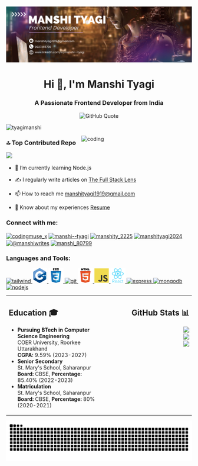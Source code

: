 ![logo](https://github.com/TyagiManshi/TyagiManshi/blob/main/GithubBanner.png)

<h1 align="center">Hi 👋, I'm Manshi Tyagi</h1>
<h3 align="center">A Passionate Frontend Developer from India</h3> 
<p align="center">
  <img src="https://quotes-github-readme.vercel.app/api?type=horizontal&theme=tokyonight" alt="GitHub Quote">
</p>
<p align="left"> <img src="https://komarev.com/ghpvc/?username=tyagimanshi&label=Profile%20views&color=0e75b6&style=flat" alt="tyagimanshi" /> </p>
<img align="right" width="300" src="https://media.tenor.com/w3APLkMuTX0AAAAM/computer-work.gif" alt="coding">


### 🔝 Top Contributed Repo
![](https://github-contributor-stats.vercel.app/api?username=tyagimanshi&limit=5&theme=ambient_gradient&combine_all_yearly_contributions=true)

- 🌱 I’m currently learning Node.js
  
- ✍️ I regularly write articles on [The Full Stack Lens](https://thefullstacklens.hashnode.dev/)

- 📫 How to reach me manshityagi1919@gmail.com

- 📄 Know about my experiences [Resume](https://drive.google.com/file/d/1l4XedV4tMNFPAoi8jZwpvIjoGpZfagHV/view?usp=sharing)

<h3 align="left">Connect with me:</h3>
<p align="left">
<a href="https://twitter.com/codingmuse_x" target="blank"><img align="center" src="https://raw.githubusercontent.com/rahuldkjain/github-profile-readme-generator/master/src/images/icons/Social/twitter.svg" alt="codingmuse_x" height="30" width="40" /></a>
<a href="https://linkedin.com/in/manshi--tyagi" target="blank"><img align="center" src="https://raw.githubusercontent.com/rahuldkjain/github-profile-readme-generator/master/src/images/icons/Social/linked-in-alt.svg" alt="manshi--tyagi" height="30" width="40" /></a>
<a href="https://instagram.com/manshity_2225" target="blank"><img align="center" src="https://raw.githubusercontent.com/rahuldkjain/github-profile-readme-generator/master/src/images/icons/Social/instagram.svg" alt="manshity_2225" height="30" width="40" /></a>
<a href="https://www.leetcode.com/manshityagi2024" target="blank"><img align="center" src="https://raw.githubusercontent.com/rahuldkjain/github-profile-readme-generator/master/src/images/icons/Social/leet-code.svg" alt="manshityagi2024" height="30" width="40" /></a>
<a href="https://hashnode.com/@manshiwrites" target="blank"><img align="center" src="https://img.icons8.com/?size=100&id=HnB8zGOh5xgd&format=png" alt="@manshiwrites" height="40" width="40" /></a>
<a href="https://discord.gg/manshi_80799" target="blank"><img align="center" src="https://raw.githubusercontent.com/rahuldkjain/github-profile-readme-generator/master/src/images/icons/Social/discord.svg" alt="manshi_80799" height="40" width="40" /></a>
</p>

<h3 align="left">Languages and Tools:</h3>
<p align="left"> <a href="https://tailwindcss.com" target="_blank" rel="noreferrer"> <img src="https://img.icons8.com/?size=100&id=CIAZz2CYc6Kc&format=png&color=000000" alt="tailwind" width="40" height="40"/> </a> <a href="https://www.w3schools.com/cpp/" target="_blank" rel="noreferrer"> <img src="https://raw.githubusercontent.com/devicons/devicon/master/icons/cplusplus/cplusplus-original.svg" alt="cplusplus" width="40" height="40"/> </a> <a href="https://www.w3schools.com/css/" target="_blank" rel="noreferrer"> <img src="https://raw.githubusercontent.com/devicons/devicon/master/icons/css3/css3-original-wordmark.svg" alt="css3" width="40" height="40"/> </a> <a href="https://git-scm.com/" target="_blank" rel="noreferrer"> <img src="https://www.vectorlogo.zone/logos/git-scm/git-scm-icon.svg" alt="git" width="40" height="40"/> </a> <a href="https://www.w3.org/html/" target="_blank" rel="noreferrer"> <img src="https://raw.githubusercontent.com/devicons/devicon/master/icons/html5/html5-original-wordmark.svg" alt="html5" width="40" height="40"/> </a> <a href="https://developer.mozilla.org/en-US/docs/Web/JavaScript" target="_blank" rel="noreferrer"> <img src="https://raw.githubusercontent.com/devicons/devicon/master/icons/javascript/javascript-original.svg" alt="javascript" width="40" height="40"/> </a> 
<a href="https://reactjs.org/" target="_blank" rel="noreferrer"> <img src="https://raw.githubusercontent.com/devicons/devicon/master/icons/react/react-original-wordmark.svg" alt="react" width="40" height="40"/> </a> 
<a href="https://expressjs.com" target="_blank" rel="noreferrer"> <img src="https://img.icons8.com/?size=100&id=WNoJgbzDr3i2&format=png&color=060606" alt="express" width="40" height="40"/> </a> <a href="https://www.mongodb.com/" target="_blank" rel="noreferrer"> <img src="https://img.icons8.com/?size=100&id=8rKdRqZFLurS&format=png&color=000000" alt="mongodb" width="40" height="40"/> </a> <a href="https://nodejs.org" target="_blank" rel="noreferrer"> <img src="https://img.icons8.com/?size=100&id=hsPbhkOH4FMe&format=png&color=00AB1A" alt="nodejs" width="40" height="40"/> </a>
</p>


<table>
  <tr>
    <td valign="top" width="50%">

## Education 🎓  
- **Pursuing BTech in Computer Science Engineering**  
  COER University, Roorkee Uttarakhand  
  **CGPA:** 9.59% (2023-2027)  
- **Senior Secondary**  
  St. Mary's School, Saharanpur  
  **Board:** CBSE, **Percentage:** 85.40% (2022-2023)  
- **Matriculation**  
  St. Mary's School, Saharanpur  
  **Board:** CBSE, **Percentage:** 80% (2020-2021)  

</td>
    <td valign="top" width="50%" align="right">

## GitHub Stats 📊 
<img src="https://github-readme-stats.vercel.app/api?username=TyagiManshi&theme=github_dark_dimmed&hide_border=false&include_all_commits=false&count_private=false"><br/>
<img src="https://nirzak-streak-stats.vercel.app/?user=TyagiManshi&theme=github_dark_dimmed&hide_border=false"><br/>
<img src="https://github-readme-stats.vercel.app/api/top-langs/?username=TyagiManshi&theme=github_dark_dimmed&hide_border=false&include_all_commits=false&count_private=false&layout=compact">

</td>
  </tr>
</table>


![Snake animation](https://github.com/TyagiManshi/TyagiManshi/raw/output/snake.svg)
